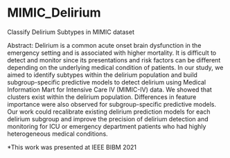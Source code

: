 # MIMIC_Delirium
Classify Delirium Subtypes in MIMIC dataset

Abstract: Delirium is a common acute onset brain dysfunction in the emergency setting and is associated with higher mortality. It is difficult to detect and monitor since its presentations and risk factors can be different depending on the underlying medical condition of patients. In our study, we aimed to identify subtypes within the delirium population and build subgroup-specific predictive models to detect delirium using Medical Information Mart for Intensive Care IV (MIMIC-IV) data.  We showed that clusters exist within the delirium population. Differences in feature importance were also observed for subgroup-specific predictive models. Our work could recalibrate existing delirium prediction models for each delirium subgroup and improve the precision of delirium detection and monitoring for ICU or emergency department patients who had highly heterogeneous medical conditions.

*This work was presented at IEEE BIBM 2021
